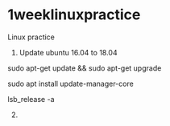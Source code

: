 # 1weeklinuxpractice
Linux practice

1. Update ubuntu 16.04 to 18.04

sudo apt-get update && sudo apt-get upgrade

sudo apt install update-manager-core

lsb_release -a

2.
